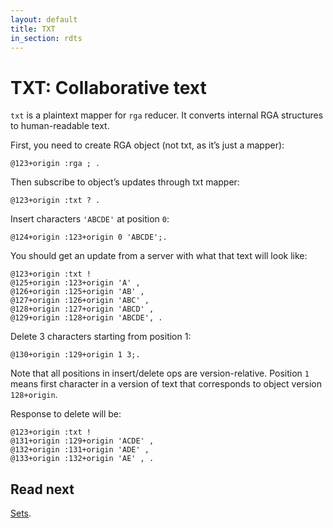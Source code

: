 ```yaml
---
layout: default
title: TXT
in_section: rdts
---
```


# TXT: Collaborative text

`txt` is a plaintext mapper for `rga` reducer. It converts internal RGA structures to human-readable text.

First, you need to create RGA object (not txt, as it’s just a mapper):

```
@123+origin :rga ; .
```

Then subscribe to object’s updates through txt mapper:

```
@123+origin :txt ? .
```

Insert characters `'ABCDE'` at position `0`:

```
@124+origin :123+origin 0 'ABCDE';.
```

You should get an update from a server with what that text will look like:

```
@123+origin :txt !
@125+origin :123+origin 'A' ,
@126+origin :125+origin 'AB' ,
@127+origin :126+origin 'ABC' ,
@128+origin :127+origin 'ABCD' ,
@129+origin :128+origin 'ABCDE', .
```

Delete 3 characters starting from position 1:

```
@130+origin :129+origin 1 3;.
```

Note that all positions in insert/delete ops are version-relative. Position `1` means first character in a version of text that corresponds to object version `128+origin`.

Response to delete will be:

```
@123+origin :txt !
@131+origin :129+origin 'ACDE' ,
@132+origin :131+origin 'ADE' ,
@133+origin :132+origin 'AE' , .
```

## Read next

[Sets](../set/).